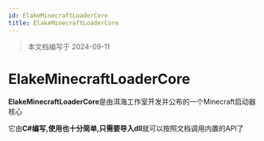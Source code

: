 ```yaml
---
id: ElakeMinecraftLoaderCore
title: ElakeMinecraftLoaderCore
---
```


> 本文档编写于 2024-09-11

# ElakeMinecraftLoaderCore

**ElakeMinecraftLoaderCore**是由洱海工作室开发并公布的一个Minecraft启动器核心

它由**C#**编写,使用也十分简单,只需要导入**dll**就可以按照文档调用内置的API了
